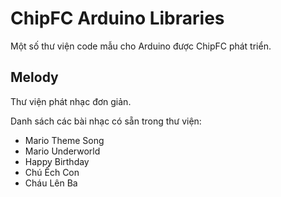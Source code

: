 # ChipFC Arduino Libraries

Một số thư viện code mẫu cho Arduino được ChipFC phát triển.

## Melody

Thư viện phát nhạc đơn giản.

Danh sách các bài nhạc có sẵn trong thư viện:

* Mario Theme Song
* Mario Underworld
* Happy Birthday
* Chú Ếch Con
* Cháu Lên Ba